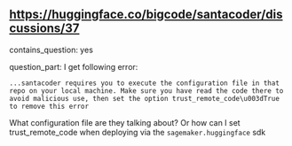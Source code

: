 ## https://huggingface.co/bigcode/santacoder/discussions/37

contains_question: yes

question_part: I get following error: 

```
...santacoder requires you to execute the configuration file in that repo on your local machine. Make sure you have read the code there to avoid malicious use, then set the option trust_remote_code\u003dTrue to remove this error
```

What configuration file are they talking about? Or how can I set trust_remote_code when deploying via the `sagemaker.huggingface` sdk